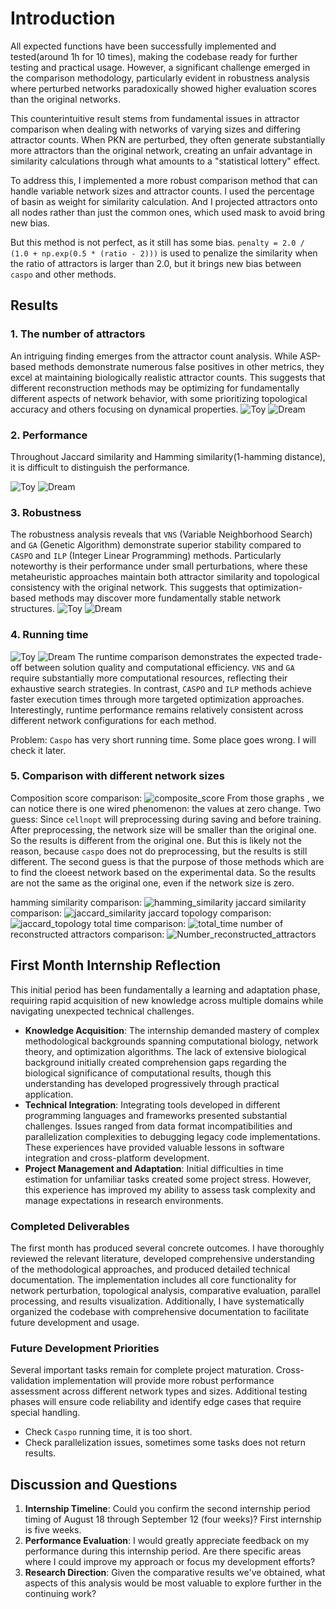 # Introduction

All expected functions have been successfully implemented and tested(around 1h for 10 times), making the codebase ready for further testing and practical usage. However, a significant challenge emerged in the comparison methodology, particularly evident in robustness analysis where perturbed networks paradoxically showed higher evaluation scores than the original networks.

This counterintuitive result stems from fundamental issues in attractor comparison when dealing with networks of varying sizes and differing attractor counts. When PKN are perturbed, they often generate substantially more attractors than the original network, creating an unfair advantage in similarity calculations through what amounts to a "statistical lottery" effect.

To address this, I implemented a more robust comparison method that can handle variable network sizes and attractor counts. I used the percentage of basin as weight for similarity calculation. And I projected attractors onto all nodes rather than just the common ones, which used mask to avoid bring new bias. 

But this method is not perfect, as it still has some bias. `penalty = 2.0 / (1.0 + np.exp(0.5 * (ratio - 2)))`  is used to penalize the similarity when the ratio of attractors is larger than 2.0, but it brings new bias between `caspo` and other methods.

## Results

### 1. The number of attractors
An intriguing finding emerges from the attractor count analysis. While ASP-based methods demonstrate numerous false positives in other metrics, they excel at maintaining biologically realistic attractor counts. This suggests that different reconstruction methods may be optimizing for fundamentally different aspects of network behavior, with some prioritizing topological accuracy and others focusing on dynamical properties.
![Toy](../output/toy/reconstructed_attractors.png)
![Dream](../output/dream/reconstructed_attractors.png)

### 2. Performance
Throughout Jaccard similarity and Hamming similarity(1-hamming distance), it is difficult to distinguish the performance.

![Toy](../output/toy/core_similarity_metrics.png)
![Dream](../output/dream/core_similarity_metrics.png)

### 3. Robustness
The robustness analysis reveals that `VNS` (Variable Neighborhood Search) and `GA` (Genetic Algorithm) demonstrate superior stability compared to `CASPO` and `ILP` (Integer Linear Programming) methods. Particularly noteworthy is their performance under small perturbations, where these metaheuristic approaches maintain both attractor similarity and topological consistency with the original network. This suggests that optimization-based methods may discover more fundamentally stable network structures.
![Toy](../output/toy/robustness_analysis.png)
![Dream](../output/dream/robustness_analysis.png)

### 4. Running time
![Toy](../output/toy/runtime_comparison.png)
![Dream](../output/dream/runtime_comparison.png)
The runtime comparison demonstrates the expected trade-off between solution quality and computational efficiency. `VNS` and `GA` require substantially more computational resources, reflecting their exhaustive search strategies. In contrast, `CASPO` and `ILP` methods achieve faster execution times through more targeted optimization approaches. Interestingly, runtime performance remains relatively consistent across different network configurations for each method.

Problem: `Caspo` has very short running time. Some place goes wrong. I will check it later.

### 5. Comparison with different network sizes
Composition score comparison:
![composite_score](../output/dream/size_comparison_composite_score.png)
From those graphs , we can notice there is one wired phenomenon: the values at zero change. Two guess: 
Since `cellnopt` will preprocessing during saving and before training. After preprocessing, the network size will be smaller than the original one. So the results is different from the original one. But this is likely not the reason, because `caspo` does not do preprocessing, but the results is still different.
The second guess is that the purpose of those methods which are to find the cloeest network based on the experimental data. So the results are not the same as the original one, even if the network size is zero.

hamming similarity comparison:
![hamming_similarity](../output/dream/size_comparison_hamming_similarity.png)
jaccard similarity comparison:
![jaccard_similarity](../output/dream/size_comparison_jaccard_similarity.png)
jaccard topology comparison:
![jaccard_topology](../output/dream/size_comparison_jaccard_topology.png)
total time comparison:
![total_time](../output/dream/size_comparison_total_time.png)
number of reconstructed attractors comparison:
![Number_reconstructed_attractors](../output/dream/size_comparison_recon_total.png)

## First Month Internship Reflection

This initial period has been fundamentally a learning and adaptation phase, requiring rapid acquisition of new knowledge across multiple domains while navigating unexpected technical challenges.

- **Knowledge Acquisition**: The internship demanded mastery of complex methodological backgrounds spanning computational biology, network theory, and optimization algorithms. The lack of extensive biological background initially created comprehension gaps regarding the biological significance of computational results, though this understanding has developed progressively through practical application.
- **Technical Integration**: Integrating tools developed in different programming languages and frameworks presented substantial challenges. Issues ranged from data format incompatibilities and parallelization complexities to debugging legacy code implementations. These experiences have provided valuable lessons in software integration and cross-platform development.
- **Project Management and Adaptation**:  Initial difficulties in time estimation for unfamiliar tasks created some project stress. However, this experience has improved my ability to assess task complexity and manage expectations in research environments.

### Completed Deliverables
The first month has produced several concrete outcomes. I have thoroughly reviewed the relevant literature, developed comprehensive understanding of the methodological approaches, and produced detailed technical documentation. The implementation includes all core functionality for network perturbation, topological analysis, comparative evaluation, parallel processing, and results visualization. Additionally, I have systematically organized the codebase with comprehensive documentation to facilitate future development and usage.

### Future Development Priorities
Several important tasks remain for complete project maturation. Cross-validation implementation will provide more robust performance assessment across different network types and sizes. Additional testing phases will ensure code reliability and identify edge cases that require special handling.

- Check `Caspo` running time, it is too short.
- Check parallelization issues, sometimes some tasks does not return results.

## Discussion and Questions

1. **Internship Timeline**: Could you confirm the second internship period timing of August 18 through September 12 (four weeks)? First internship is five weeks.
2. **Performance Evaluation**: I would greatly appreciate feedback on my performance during this internship period. Are there specific areas where I could improve my approach or focus my development efforts?
3. **Research Direction**: Given the comparative results we've obtained, what aspects of this analysis would be most valuable to explore further in the continuing work?



